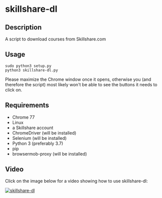 # skillshare-dl

## Description

A script to download courses from Skillshare.com

## Usage
```
sudo python3 setup.py
python3 skillshare-dl.py
```
Please maximize the Chrome window once it opens, otherwise you (and therefore the script) most likely won't be able to see the buttons it needs to click on.

## Requirements

* Chrome 77
* Linux
* a Skillshare account
* ChromeDriver (will be installed)
* Selenium (will be installed)
* Python 3 (preferably 3.7)
* pip
* browsermob-proxy (will be installed)

## Video

Click on the image below for a video showing how to use skillshare-dl:

[![skillshare-dl](http://i3.ytimg.com/vi/x0uGjobkffI/maxresdefault.jpg)](https://youtu.be/x0uGjobkffI)



